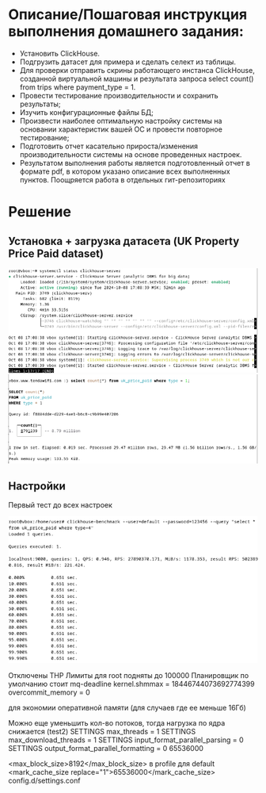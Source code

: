 # Описание/Пошаговая инструкция выполнения домашнего задания:
* Установить ClickHouse.
* Подгрузить датасет для примера и сделать селект из таблицы.
* Для проверки отправить скрины работающего инстанса ClickHouse, созданной виртуальной машины и результата запроса select count() from trips where payment_type = 1.
* Провести тестирование производительности и сохранить результаты;
* Изучить конфигурационные файлы БД;
* Произвести наиболее оптимальную настройку системы на основании характеристик вашей ОС и провести повторное тестирование;
* Подготовить отчет касательно прироста/изменения производительности системы на основе проведенных настроек.
* Результатом выполнения работы является подготовленный отчет в формате pdf, в котором указано описание всех выполненных пунктов. Поощряется работа в отдельных гит-репозиториях
  
# Решение

## Установка + загрузка датасета (UK Property Price Paid dataset)

![comment](images/22.png)
![comment](images/11.png)

## Настройки

Первый тест до всех настроек

![comment](images/test1.png)

Отключены THP
Лимиты для root подняты до 100000
Планировщик по умолчанию стоит mq-deadline
kernel.shmmax = 18446744073692774399
overcommit_memory = 0

для экономии оперативной памяти (для случаев где ее меньше 16Гб)


Можно еще уменьшить кол-во потоков, тогда нагрузка по ядра снижается (test2)
SETTINGS max_threads = 1
SETTINGS max_download_threads = 1
SETTINGS input_format_parallel_parsing = 0
SETTINGS output_format_parallel_formatting = 0
65536000

<max_block_size>8192</max_block_size> в profile для default
<mark_cache_size replace="1">65536000</mark_cache_size> config.d/settings.conf

